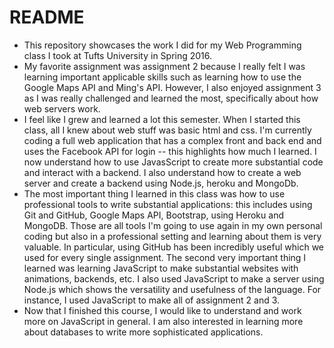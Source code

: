 # README 

* This repository showcases the work I did for my Web Programming class I took at Tufts University in Spring 2016. 
* My favorite assignment was assignment 2 because I really felt I was learning important applicable skills such as learning how to use the Google Maps API and Ming's API.  However, I also enjoyed assignment 3 as I was really challenged and learned the most, specifically about how web servers work. 
* I feel like I grew and learned a lot this semester. When I started this class, all I knew about web stuff was basic html and css. I'm currently coding a full web application that has a complex front and back end and uses the Facebook API for login -- this highlights how much I learned. I now understand how to use JavasScript to create more substantial code and interact with a backend. I also understand how to create a web server and create a backend using Node.js, heroku and MongoDb.
* The most important thing I learned in this class was how to use professional tools to write substantial applications: this includes using Git and GitHub, Google Maps API, Bootstrap, using Heroku and MongoDB. Those are all tools I'm going to use again in my own personal coding but also in a professional setting and learning about them is very valuable. In particular, using GitHub has been incredibly useful which we used for every single assignment. The second very important thing I learned was learning JavaScript to make substantial websites with animations, backends, etc. I also used JavaScript to make a server using Node.js which shows the versatility and usefulness of the language. For instance, I used JavaScript to make all of assignment 2 and 3. 
* Now that I finished this course, I would like to understand and work more on JavaScript in general. I am also interested in learning more about databases to write more sophisticated applications. 
